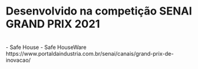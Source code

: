 <h1>Desenvolvido na competição SENAI GRAND PRIX 2021</h1>
<br>
- Safe House 
- Safe HouseWare
<br>
https://www.portaldaindustria.com.br/senai/canais/grand-prix-de-inovacao/